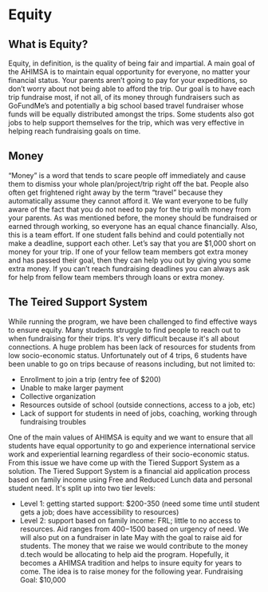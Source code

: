# Equity

## What is Equity?
Equity, in definition, is the quality of being fair and impartial. A main goal of the
AHIMSA is to maintain equal opportunity for everyone, no matter your financial status.
Your parents aren’t going to pay for your expeditions, so don’t worry about not being
able to afford the trip. Our goal is to have each trip fundraise most, if not all, of its
money through fundraisers such as GoFundMe’s and potentially a big school based
travel fundraiser whose funds will be equally distributed amongst the trips. Some
students also got jobs to help support themselves for the trip, which was very
effective in helping reach fundraising goals on time.

## Money
“Money” is a word that tends to scare people off immediately and cause them
to dismiss your whole plan/project/trip right off the bat. People also often get
frightened right away by the term “travel” because they automatically assume they
cannot afford it. We want everyone to be fully aware of the fact that you do not need
to pay for the trip with money from your parents. As was mentioned before, the
money should be fundraised or earned through working, so everyone has an equal
chance financially. Also, this is a team effort. If one student falls behind and could
potentially not make a deadline, support each other. Let’s say that you are $1,000
short on money for your trip. If one of your fellow team members got extra money
and has passed their goal, then they can help you out by giving you some extra
money. If you can’t reach fundraising deadlines you can always ask for help from
fellow team members through loans or extra money.

## The Teired Support System
While running the program, we have been challenged to find effective ways
to ensure equity. Many students struggle to find people to reach out to when
fundraising for their trips. It's very difficult because it's all about connections. A huge
problem has been lack of resources for students from low socio-economic status.
Unfortunately out of 4 trips, 6 students have been unable to go on trips because of
reasons including, but not limited to:
- Enrollment to join a trip (entry fee of $200)
- Unable to make larger payment
- Collective organization
- Resources outside of school (outside connections, access to a job, etc)
- Lack of support for students in need of jobs, coaching, working through
fundraising troubles

One of the main values of AHIMSA is equity and we want to ensure that all
students have equal opportunity to go and experience international service work
and experiential learning regardless of their socio-economic status. From this issue
we have come up with the Tiered Support System as a solution. The Tiered Support
System is a financial aid application process based on family income using Free and
Reduced Lunch data and personal student need. It's split up into two tier levels:
- Level 1: getting started support: $200-350 (need some time until student gets
a job; does have accessibility to resources)
- Level 2: support based on family income: FRL; little to no access to resources.
Aid ranges from $400-$1500 based on urgency of need.
We will also put on a fundraiser in late May with the goal to raise aid for students.
The money that we raise we would contribute to the money d.tech would be
allocating to help aid the program. Hopefully, it becomes a AHIMSA tradition and helps
to insure equity for years to come. The idea is to raise money for the following year.
Fundraising Goal: $10,000
